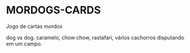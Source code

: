 # MORDOGS-CARDS
Jogo de cartas mordox
 
 dog vs dog. caramelo, chow chow, rastafari, vários cachorros disputando em um campo.
